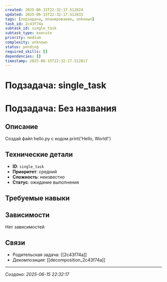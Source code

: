 ```yaml
---
created: 2025-06-15T22:32:17.512824
updated: 2025-06-15T22:32:17.512833
tags: [подзадача, планирование, unknown]
task_id: 2c43f74a
subtask_id: single_task
subtask_type: execute
priority: medium
complexity: unknown
status: pending
required_skills: []
dependencies: []
timestamp: 2025-06-15T22:32:17.512817
---
```


# Подзадача: single_task

# Подзадача: Без названия

## Описание
Создай файл hello.py с кодом print('Hello, World!')

## Технические детали
- **ID**: `single_task`
- **Приоритет**: средний
- **Сложность**: неизвестно
- **Статус**: ожидание выполнения

## Требуемые навыки


## Зависимости
Нет зависимостей

## Связи
- Родительская задача: [[2c43f74a]]
- Декомпозиция: [[decomposition_2c43f74a]]

---
*Создано: 2025-06-15 22:32:17*
